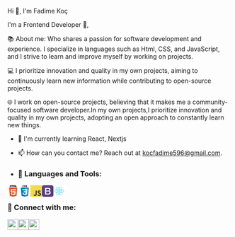 
Hi 👋, I'm Fadime  Koç

I'm a Frontend Developer 🚀,

📚 About me: Who shares a passion for software development and experience. I specialize in languages such as Html, CSS, and JavaScript, and I strive to learn and improve myself by working on projects.

💻 I prioritize innovation and quality in my own projects, aiming to continuously learn new information while contributing to open-source projects.

🌐 I work on open-source projects, believing that it makes me a community-focused software developer.In my own projects,I prioritize innovation and quality in my own projects, adopting an open approach to constantly learn new things.

- 🌱 I'm currently learning React, Nextjs
-  📫 How can you contact me? Reach out at kocfadime596@gmail.com.


- ### 🔧 Languages and Tools:
<img align="left" alt="html" width="26px" src="https://raw.githubusercontent.com/github/explore/cebd63002168a05a6a642f309227eefeccd92950/topics/html/html.png"/>
<img align="left" alt="css" width="26px" src="https://raw.githubusercontent.com/github/explore/cebd63002168a05a6a642f309227eefeccd92950/topics/css/css.png"/>
<img align="left" alt="html" width="26px" src="https://raw.githubusercontent.com/github/explore/cebd63002168a05a6a642f309227eefeccd92950/topics/javascript/javascript.png"/>
<img align="left" alt="bootstrap" width="26px" src="https://raw.githubusercontent.com/github/explore/cebd63002168a05a6a642f309227eefeccd92950/topics/bootstrap/bootstrap.png"/>
<img align="left" alt="react" width="26px" src="https://raw.githubusercontent.com/github/explore/cebd63002168a05a6a642f309227eefeccd92950/topics/react/react.png"/>


<br />

### 📩 Connect with me:
[<img align="left" height="24" width="24" src="https://cdn.jsdelivr.net/npm/simple-icons@v4/icons/medium.svg" />][medium]
[<img align="left" height="24" width="24" src="https://cdn.jsdelivr.net/npm/simple-icons@v4/icons/linkedin.svg" />][linkedin]
[<img align="left" height="24" width="24" src="https://cdn.jsdelivr.net/npm/simple-icons@v4/icons/github.svg" />][github]


<br />

[medium]: https://medium.com/@kocfadime596
[linkedin]:https://www.linkedin.com/in/fadime-koç-55a36919a/
[github]: https://github.com/fadimekoc
<br />


